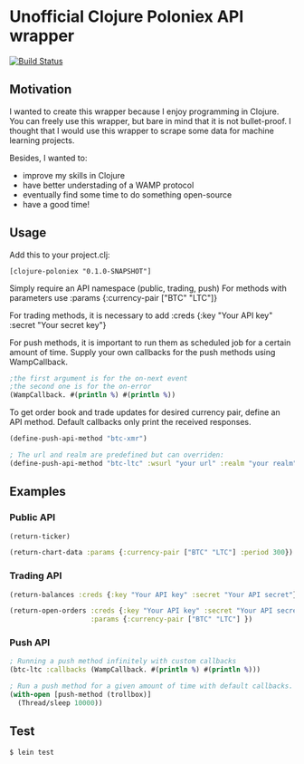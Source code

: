 # Unofficial Clojure Poloniex API wrapper

[![Build Status](https://travis-ci.org/adambober/clojure-poloniex.svg?branch=master)](https://travis-ci.org/adambober/clojure-poloniex)

## Motivation

I wanted to create this wrapper because I enjoy programming in Clojure.
You can freely use this wrapper, but bare in mind that it is not bullet-proof.
I thought that I would use this wrapper to scrape some data for machine learning projects.

Besides, I wanted to:
* improve my skills in Clojure
* have better understading of a WAMP protocol
* eventually find some time to do something open-source
* have a good time!

## Usage

Add this to your project.clj:

```
[clojure-poloniex "0.1.0-SNAPSHOT"]
```

Simply require an API namespace (public, trading, push)
For methods with parameters use :params {:currency-pair ["BTC" "LTC"]}

For trading methods, it is necessary to add :creds {:key "Your API key" :secret "Your secret key"}

For push methods, it is important to run them as scheduled job for a certain amount of time.
Supply your own callbacks for the push methods using WampCallback.

```clojure
;the first argument is for the on-next event
;the second one is for the on-error
(WampCallback. #(println %) #(println %))
```

To get order book and trade updates for desired currency pair, define an API method.
Default callbacks only print the received responses.

```clojure
(define-push-api-method "btc-xmr")

; The url and realm are predefined but can overriden:
(define-push-api-method "btc-ltc" :wsurl "your url" :realm "your realm")
```


## Examples

### Public API
```clojure
(return-ticker)

(return-chart-data :params {:currency-pair ["BTC" "LTC"] :period 300})
```

### Trading API
```clojure
(return-balances :creds {:key "Your API key" :secret "Your API secret"})

(return-open-orders :creds {:key "Your API key" :secret "Your API secret"}
                    :params {:currency-pair ["BTC" "LTC"] })
```

### Push API

```clojure
; Running a push method infinitely with custom callbacks
(btc-ltc :callbacks (WampCallback. #(println %) #(println %)))

; Run a push method for a given amount of time with default callbacks.
(with-open [push-method (trollbox)]
  (Thread/sleep 10000))
```

## Test

```
$ lein test
```